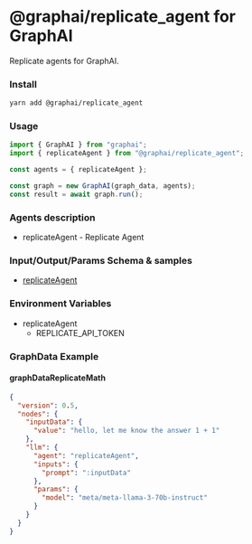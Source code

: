 
# @graphai/replicate_agent for GraphAI

Replicate agents for GraphAI.

### Install

```sh
yarn add @graphai/replicate_agent
```


### Usage

```typescript
import { GraphAI } from "graphai";
import { replicateAgent } from "@graphai/replicate_agent";

const agents = { replicateAgent };

const graph = new GraphAI(graph_data, agents);
const result = await graph.run();
```

### Agents description
- replicateAgent - Replicate Agent

### Input/Output/Params Schema & samples
 - [replicateAgent](https://github.com/receptron/graphai/blob/main/docs/agentDocs/llm/replicateAgent.md)

### Environment Variables
 - replicateAgent
   - REPLICATE_API_TOKEN



### GraphData Example

#### graphDataReplicateMath
```json
{
  "version": 0.5,
  "nodes": {
    "inputData": {
      "value": "hello, let me know the answer 1 + 1"
    },
    "llm": {
      "agent": "replicateAgent",
      "inputs": {
        "prompt": ":inputData"
      },
      "params": {
        "model": "meta/meta-llama-3-70b-instruct"
      }
    }
  }
}
```




